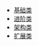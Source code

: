 <!-- _navbar.md -->

- [基础类](A类/README.md)
- [进阶类](B类/README.md)
- [架构类](C类/README.md)
- [扩展类](D类/README.md)



